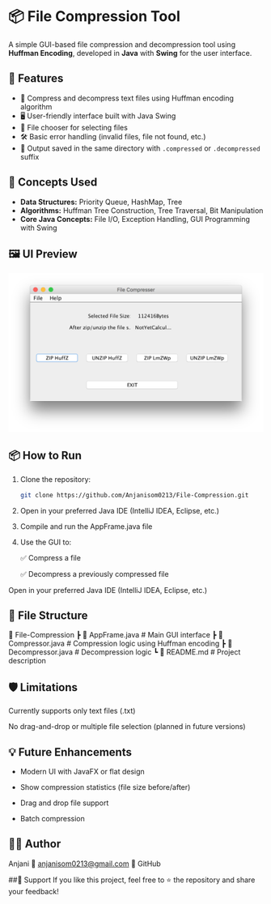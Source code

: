 # 📦 File Compression Tool

A simple GUI-based file compression and decompression tool using **Huffman Encoding**, developed in **Java** with **Swing** for the user interface.

## 🚀 Features

- 🔧 Compress and decompress text files using Huffman encoding algorithm
- 🖥️ User-friendly interface built with Java Swing
- 💾 File chooser for selecting files
- 🛠️ Basic error handling (invalid files, file not found, etc.)
- 📂 Output saved in the same directory with `.compressed` or `.decompressed` suffix

## 🧠 Concepts Used

- **Data Structures:** Priority Queue, HashMap, Tree
- **Algorithms:** Huffman Tree Construction, Tree Traversal, Bit Manipulation
- **Core Java Concepts:** File I/O, Exception Handling, GUI Programming with Swing

## 🖼️ UI Preview

![Outlook](/git_resource/outlook.png?raw=true "File Compression GUI")


## 📦 How to Run

1. Clone the repository:
   ```bash
   git clone https://github.com/Anjanisom0213/File-Compression.git
2. Open in your preferred Java IDE (IntelliJ IDEA, Eclipse, etc.)

3. Compile and run the AppFrame.java file

4. Use the GUI to:

     ✅ Compress a file

     ✅ Decompress a previously compressed file

  Open in your preferred Java IDE (IntelliJ IDEA, Eclipse, etc.)

## 📁 File Structure

📂 File-Compression
 ┣ 📄 AppFrame.java          # Main GUI interface
 ┣ 📄 Compressor.java        # Compression logic using Huffman encoding
 ┣ 📄 Decompressor.java      # Decompression logic
 ┗ 📄 README.md              # Project description

## 🛡️ Limitations
Currently supports only text files (.txt)

No drag-and-drop or multiple file selection (planned in future versions)

## 💡 Future Enhancements
 - Modern UI with JavaFX or flat design

 - Show compression statistics (file size before/after)

 - Drag and drop file support

 - Batch compression

## 🧑‍💻 Author
Anjani
📧 anjanisom0213@gmail.com
🔗 GitHub

##🌟 Support
If you like this project, feel free to ⭐ the repository and share your feedback!



